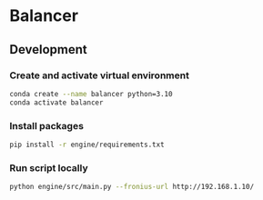 # Balancer

## Development

### Create and activate virtual environment

```bash
conda create --name balancer python=3.10
conda activate balancer
```


### Install packages

```bash
pip install -r engine/requirements.txt
```

### Run script locally

```bash
python engine/src/main.py --fronius-url http://192.168.1.10/
```
